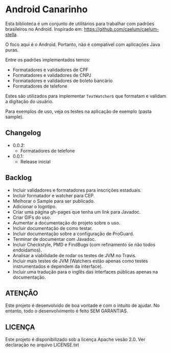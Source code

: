 Android Canarinho
=================

Esta biblioteca é um conjunto de utilitários para trabalhar com padrões brasileiros no Android. Inspirado em: https://github.com/caelum/caelum-stella.

O foco aqui é o Android. Portanto, não é compatível com aplicações Java puras.

Entre os padrões implementados temos:

- Formatadores e validadores de CPF
- Formatadores e validadores de CNPJ
- Formatadores e validadores de boleto bancário
- Formatadores de telefone

Estes são utilizados para implementar `TextWatcher`s que formatam e validam a digitação do usuário.

Para exemplos de uso, veja os testes na aplicação de exemplo (pasta sample).

Changelog
---------
- 0.0.2:
    - Formatadores de telefone
- 0.0.1:
    - Release inicial

Backlog
-------

- Incluir validadores e formatadores para inscrições estaduais.
- Incluir formatador e watcher para CEP.
- Melhorar o Sample para ser publicado.
- Adicionar o logotipo.
- Criar uma página gh-pages que tenha um link para Javadoc.
- Criar GIFs do uso.
- Aumentar a documentação do projeto sobre o uso.
- Incluir documentação de como testar.
- Incluir documentação sobre a configuração de ProGuard.
- Terminar de documentar com Javadoc.
- Incluir Checkstyle, PMD e FindBugs (com refinamento se não todos endoidamos).
- Analisar a viabilidade de rodar os testes de JVM no Travis.
- Incluir mais testes de JVM (Watchers estão apenas como testes instrumentados e dependem da interface).
- Incluir uma tradução para o inglês das interfaces públicas apenas na documentação.

ATENÇÃO
-------

Este projeto é desenvolvido de boa vontade e com o intuito de ajudar. No entanto, todo o desenvolvimento é feito SEM GARANTIAS.

LICENÇA
-------

Este projeto é disponibilizado sob a licença Apache vesão 2.0. Ver declaração no arquivo LICENSE.txt
